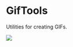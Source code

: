 # GifTools
Utilities for creating GIFs.

![](https://github.com/VladSerhiienko/GifTools/workflows/CI/badge.svg?branch=master)
